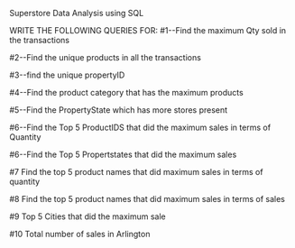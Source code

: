 
Superstore Data Analysis using SQL

WRITE THE FOLLOWING QUERIES FOR:
#1--Find the maximum Qty sold in the transactions

#2--Find the unique products in all the transactions

#3--find the unique propertyID

#4--Find the product category that has the maximum products

#5--Find the PropertyState which has more stores present

#6--Find the Top 5 ProductIDS that did the maximum sales in terms of Quantity

#6--Find the Top 5 Propertstates that did the maximum sales 

#7 Find the top 5 product names that did maximum sales in terms of quantity

#8 Find the top 5 product names that did maximum sales in terms of sales

#9 Top 5 Cities that did the maximum sale
 
#10 Total number of sales in Arlington
 

 

